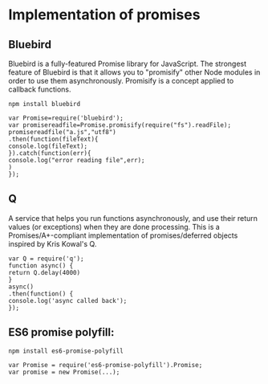 # Implementation of promises

## Bluebird
Bluebird is a fully-featured Promise library for JavaScript. The strongest feature of Bluebird is that it allows you 
to "promisify" other Node modules in order to use them asynchronously. Promisify is a concept applied to callback functions.

`npm install bluebird`  
```
var Promise=require('bluebird');
var promisereadfile=Promise.promisify(require("fs").readFile);
promisereadfile("a.js","utf8")
.then(function(fileText){
console.log(fileText);
}).catch(function(err){
console.log("error reading file",err);
)
});
```



## Q

A service that helps you run functions asynchronously, and use their return values (or exceptions) when they are done processing. 
This is a Promises/A+-compliant implementation of promises/deferred objects inspired by Kris Kowal's Q.
```						
var Q = require('q');
function async() {
return Q.delay(4000)
}
async()
.then(function() {
console.log('async called back');
});
```

## ES6 promise polyfill:

`npm install es6-promise-polyfill`
```
var Promise = require('es6-promise-polyfill').Promise;
var promise = new Promise(...);
```
